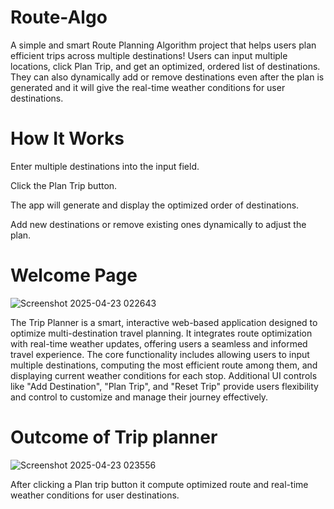 # Route-Algo
A simple and smart Route Planning Algorithm project that helps users plan efficient trips across multiple destinations!
Users can input multiple locations, click Plan Trip, and get an optimized, ordered list of destinations. They can also dynamically add or remove destinations even after the plan is generated and it will give the real-time weather conditions for user destinations.

# How It Works

Enter multiple destinations into the input field.

Click the Plan Trip button.

The app will generate and display the optimized order of destinations.

Add new destinations or remove existing ones dynamically to adjust the plan.

# Welcome Page
 ![Screenshot 2025-04-23 022643](https://github.com/user-attachments/assets/350591dd-dcae-4aeb-81a7-3ab6ea342175)

The Trip Planner is a smart, interactive web-based application designed to optimize multi-destination travel planning. It integrates route optimization with real-time weather updates, offering users a seamless and informed travel experience. The core functionality includes allowing users to input multiple destinations, computing the most efficient route among them, and displaying current weather conditions for each stop. Additional UI controls like "Add Destination", "Plan Trip", and "Reset Trip" provide users flexibility and control to customize and manage their journey effectively.

# Outcome of Trip planner

![Screenshot 2025-04-23 023556](https://github.com/user-attachments/assets/846048aa-4171-4c63-8ff7-1bf34890317a)

After clicking a Plan trip button it compute optimized route and real-time weather conditions for user destinations.

